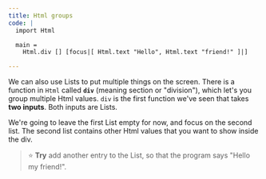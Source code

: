 ```yaml
---
title: Html groups
code: |
  import Html

  main =
    Html.div [] [focus|[ Html.text "Hello", Html.text "friend!" ]|]

---
```



We can also use Lists to put multiple things on the screen.
There is a function in `Html` called **`div`** (meaning section or "division"),
which let's you group multiple Html values.
`div` is the first function we've seen that takes **two inputs**.
Both inputs are Lists.

We're going to leave the first List empty for now, and focus on the second list.
The second list contains other Html values that you want to show inside the div.

> ⭐️ **Try** add another entry to the List, so that the program says "Hello my friend!".
